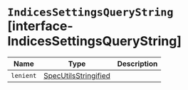 # `IndicesSettingsQueryString` [interface-IndicesSettingsQueryString]

| Name | Type | Description |
| - | - | - |
| `lenient` | [SpecUtilsStringified](./SpecUtilsStringified.md)<boolean> | &nbsp; |
